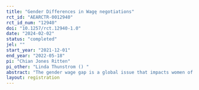 ```yaml
---
title: "Gender Differences in Wagę negotiations"
rct_id: "AEARCTR-0012940"
rct_id_num: "12940"
doi: "10.1257/rct.12940-1.0"
date: "2024-02-02"
status: "completed"
jel: ""
start_year: "2021-12-01"
end_year: "2022-05-18"
pi: "Chian Jones Ritten"
pi_other: "Linda Thunstrom () "
abstract: "The gender wage gap is a global issue that impacts women of every country, race, and age. One potential factor explaining the gender wage gap is a difference between how men and women approach and conduct negotiation over their wages. To determine the influence of gender differences in wage negotiation, we create an online laboratory experiment to induce behavior consistent with real world wage negotiation settings. "
layout: registration
---
```


